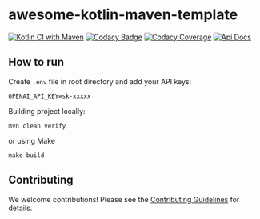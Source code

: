 # awesome-kotlin-maven-template

[![Kotlin CI with Maven](https://github.com/kpavlov/awesome-kotlin-maven-template/actions/workflows/maven.yml/badge.svg?branch=main)](https://github.com/kpavlov/awesome-kotlin-maven-template/actions/workflows/maven.yml)
[![Codacy Badge](https://app.codacy.com/project/badge/Grade/4da0f1abf0fd49038bb29676b6d38579)](https://app.codacy.com/gh/kpavlov/awesome-kotlin-maven-template/dashboard?utm_source=gh&utm_medium=referral&utm_content=&utm_campaign=Badge_grade)
[![Codacy Coverage](https://app.codacy.com/project/badge/Coverage/4da0f1abf0fd49038bb29676b6d38579)](https://app.codacy.com/gh/kpavlov/awesome-kotlin-maven-template/dashboard?utm_source=gh&utm_medium=referral&utm_content=&utm_campaign=Badge_coverage)
[![Api Docs](https://img.shields.io/badge/api-docs-blue)](https://kpavlov.github.io/awesome-kotlin-maven-template/api/)

## How to run

Create `.env` file in root directory and add your API keys:

```dotenv
OPENAI_API_KEY=sk-xxxxx
```

Building project locally:

```shell
mvn clean verify
```

or using Make

```shell
make build
```

## Contributing

We welcome contributions! Please see the [Contributing Guidelines](CONTRIBUTING.md) for details.

